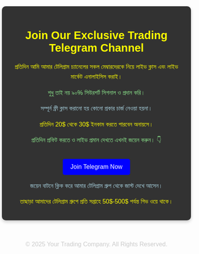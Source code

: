 <!DOCTYPE html>
<html lang="en">
<head>
    <meta charset="UTF-8">
    <meta name="viewport" content="width=device-width, initial-scale=1.0">
    <meta name="description" content="Join our Telegram group for daily live classes, market analysis, and accurate trading signals.">
    <title>Join Our Trading Community</title>
    <style>
        body {
            font-family: Arial, sans-serif;
            margin: 0;
            padding: 0;
            background: url('market-share-competitor-excellent-growing-with-stocks.jpg') no-repeat center center fixed;
            background-size: cover;
            color: white;
            text-align: center;
        }
        .container {
            max-width: 90%;
            margin: 50px auto;
            padding: 20px;
            background: rgba(0, 0, 0, 0.8);
            border-radius: 10px;
            box-shadow: 0 4px 8px rgba(0, 0, 0, 0.2);
        }
        h1 {
            font-size: 1.8rem;
            margin-bottom: 20px;
            color: yellow;
        }
        p {
            font-size: 1rem;
            line-height: 1.6;
        }
        .yellow {
            color: yellow;
        }
        .green {
            color: lightgreen;
        }
        .blue {
            color: lightblue;
        }
        .cta-button {
            display: inline-block;
            margin-top: 20px;
            padding: 12px 20px;
            font-size: 1rem;
            color: white;
            background: blue;
            text-decoration: none;
            border-radius: 5px;
            transition: background 0.3s;
        }
        .cta-button:hover {
            background: #0056b3;
        }
        footer {
            margin-top: 30px;
            font-size: 0.9rem;
            color: #cccccc;
        }
    </style>
</head>
<body>
    <div class="container">
        <h1>Join Our Exclusive Trading Telegram Channel</h1>
        <p class="yellow">প্রতিদিন আমি আমার টেলিগ্রাম চ্যানেলের সকল মেম্বারদেরকে নিয়ে লাইভ ক্লাস এবং লাইভ মার্কেট এনালাইসিস করাই।</p>
        <p class="green">শুধু তাই নয়  ৯০% সিউরশর্ট সিগনাল ও প্রদান করি।</p>
        <p class="blue">সম্পূর্ন ফ্রী ক্লাস করানো হয় কোনো প্রকার চার্জ নেওয়া হয়না।</p>
        <p class="yellow">প্রতিদিন 20$ থেকে 30$ ইনকাম করতে পারবেন অনায়সে।</p>
        <p class="green">প্রতিদিন প্রফিট করতে ও লাইভ প্রমান দেখতে এখনই জয়েন করুন। 👇</p>
        <a href="https://t.me/hstradingzonebd" class="cta-button">Join Telegram Now</a>
        <p class="blue">জয়েন বাটনে ক্লিক করে আমার টেলিগ্রাম গ্রুপ থেকে জাস্ট দেখে আসেন।</p>
        <p class="yellow">তাছাড়া আমাদের টেলিগ্রাম গ্রুপে প্রতি সপ্তাহে 50$-500$ পর্যন্ত গিভ ওয়ে থাকে।</p>
    </div>
    <footer>
        <p>&copy; 2025 Your Trading Company. All Rights Reserved.</p>
    </footer>
</body>
</html>
